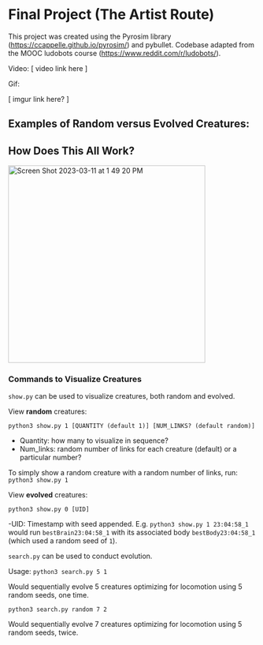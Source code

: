 # Final Project (The Artist Route) 

This project was created using the Pyrosim library (https://ccappelle.github.io/pyrosim/) and pybullet. Codebase adapted from the MOOC ludobots course (https://www.reddit.com/r/ludobots/).

Video:
[ video link here ]

Gif: 

[ imgur link here? ]

## Examples of Random versus Evolved Creatures: 

## How Does This All Work?
<img width="400" alt="Screen Shot 2023-03-11 at 1 49 20 PM" src="https://user-images.githubusercontent.com/13933221/224508701-1c2b1a76-7085-4fe2-a8ad-d766b2d3b1c9.png">


### Commands to Visualize Creatures 

```show.py``` can be used to visualize creatures, both random and evolved.

View **random** creatures:

```python3 show.py 1 [QUANTITY (default 1)] [NUM_LINKS? (default random)]```

- Quantity: how many to visualize in sequence?
- Num_links: random number of links for each creature (default) or a particular number?

To simply show a random creature with a random number of links, run:
```python3 show.py 1```

View **evolved** creatures:

```python3 show.py 0 [UID]```

-UID: Timestamp with seed appended. E.g. ```python3 show.py 1 23:04:58_1``` would run ```bestBrain23:04:58_1``` with its associated body ```bestBody23:04:58_1``` (which used a random seed of ```1```).

```search.py``` can be used to conduct evolution. 

Usage:
```python3 search.py 5 1```

Would sequentially evolve 5 creatures optimizing for locomotion using 5 random seeds, one time. 

```python3 search.py random 7 2```

Would sequentially evolve 7 creatures optimizing for locomotion using 5 random seeds, twice. 










